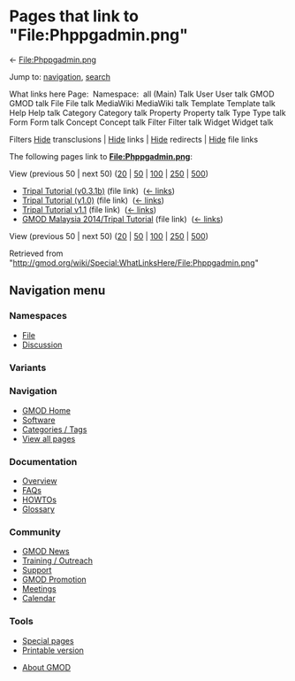 <div id="mw-page-base" class="noprint">

</div>

<div id="mw-head-base" class="noprint">

</div>

<div id="content" class="mw-body" role="main">

<span id="top"></span>

<div id="mw-js-message" style="display:none;">

</div>



# <span dir="auto">Pages that link to "File:Phppgadmin.png"</span>

<div id="bodyContent">

<div id="contentSub">

← [File:Phppgadmin.png](/wiki/File:Phppgadmin.png "File:Phppgadmin.png")

</div>

<div id="jump-to-nav" class="mw-jump">

Jump to: [navigation](#mw-navigation), [search](#p-search)

</div>

<div id="mw-content-text">

What links here Page:  Namespace:  all (Main) Talk User User talk GMOD
GMOD talk File File talk MediaWiki MediaWiki talk Template Template talk
Help Help talk Category Category talk Property Property talk Type Type
talk Form Form talk Concept Concept talk Filter Filter talk Widget
Widget talk

Filters
[Hide](/mediawiki/index.php?title=Special:WhatLinksHere/File:Phppgadmin.png&hidetrans=1 "Special:WhatLinksHere/File:Phppgadmin.png")
transclusions \|
[Hide](/mediawiki/index.php?title=Special:WhatLinksHere/File:Phppgadmin.png&hidelinks=1 "Special:WhatLinksHere/File:Phppgadmin.png")
links \|
[Hide](/mediawiki/index.php?title=Special:WhatLinksHere/File:Phppgadmin.png&hideredirs=1 "Special:WhatLinksHere/File:Phppgadmin.png")
redirects \|
[Hide](/mediawiki/index.php?title=Special:WhatLinksHere/File:Phppgadmin.png&hideimages=1 "Special:WhatLinksHere/File:Phppgadmin.png")
file links

The following pages link to
**[File:Phppgadmin.png](/wiki/File:Phppgadmin.png "File:Phppgadmin.png")**:

View (previous 50 \| next 50)
([20](/mediawiki/index.php?title=Special:WhatLinksHere/File:Phppgadmin.png&limit=20 "Special:WhatLinksHere/File:Phppgadmin.png")
\|
[50](/mediawiki/index.php?title=Special:WhatLinksHere/File:Phppgadmin.png&limit=50 "Special:WhatLinksHere/File:Phppgadmin.png")
\|
[100](/mediawiki/index.php?title=Special:WhatLinksHere/File:Phppgadmin.png&limit=100 "Special:WhatLinksHere/File:Phppgadmin.png")
\|
[250](/mediawiki/index.php?title=Special:WhatLinksHere/File:Phppgadmin.png&limit=250 "Special:WhatLinksHere/File:Phppgadmin.png")
\|
[500](/mediawiki/index.php?title=Special:WhatLinksHere/File:Phppgadmin.png&limit=500 "Special:WhatLinksHere/File:Phppgadmin.png"))

- [Tripal Tutorial
  (v0.3.1b)](/wiki/Tripal_Tutorial_(v0.3.1b) "Tripal Tutorial (v0.3.1b)")
  (file link) ‎ <span class="mw-whatlinkshere-tools">([←
  links](/mediawiki/index.php?title=Special:WhatLinksHere&target=Tripal+Tutorial+%28v0.3.1b%29 "Special:WhatLinksHere"))</span>
- [Tripal Tutorial
  (v1.0)](/wiki/Tripal_Tutorial_(v1.0) "Tripal Tutorial (v1.0)") (file
  link) ‎ <span class="mw-whatlinkshere-tools">([←
  links](/mediawiki/index.php?title=Special:WhatLinksHere&target=Tripal+Tutorial+%28v1.0%29 "Special:WhatLinksHere"))</span>
- [Tripal Tutorial
  v1.1](/wiki/Tripal_Tutorial_v1.1 "Tripal Tutorial v1.1") (file link) ‎
  <span class="mw-whatlinkshere-tools">([←
  links](/mediawiki/index.php?title=Special:WhatLinksHere&target=Tripal+Tutorial+v1.1 "Special:WhatLinksHere"))</span>
- [GMOD Malaysia 2014/Tripal
  Tutorial](/wiki/GMOD_Malaysia_2014/Tripal_Tutorial "GMOD Malaysia 2014/Tripal Tutorial")
  (file link) ‎ <span class="mw-whatlinkshere-tools">([←
  links](/mediawiki/index.php?title=Special:WhatLinksHere&target=GMOD+Malaysia+2014%2FTripal+Tutorial "Special:WhatLinksHere"))</span>

View (previous 50 \| next 50)
([20](/mediawiki/index.php?title=Special:WhatLinksHere/File:Phppgadmin.png&limit=20 "Special:WhatLinksHere/File:Phppgadmin.png")
\|
[50](/mediawiki/index.php?title=Special:WhatLinksHere/File:Phppgadmin.png&limit=50 "Special:WhatLinksHere/File:Phppgadmin.png")
\|
[100](/mediawiki/index.php?title=Special:WhatLinksHere/File:Phppgadmin.png&limit=100 "Special:WhatLinksHere/File:Phppgadmin.png")
\|
[250](/mediawiki/index.php?title=Special:WhatLinksHere/File:Phppgadmin.png&limit=250 "Special:WhatLinksHere/File:Phppgadmin.png")
\|
[500](/mediawiki/index.php?title=Special:WhatLinksHere/File:Phppgadmin.png&limit=500 "Special:WhatLinksHere/File:Phppgadmin.png"))

</div>

<div class="printfooter">

Retrieved from
"<http://gmod.org/wiki/Special:WhatLinksHere/File:Phppgadmin.png>"

</div>

<div id="catlinks" class="catlinks catlinks-allhidden">

</div>

<div class="visualClear">

</div>

</div>

</div>

<div id="mw-navigation">

## Navigation menu

<div id="mw-head">



<div id="left-navigation">

<div id="p-namespaces" class="vectorTabs" role="navigation"
aria-labelledby="p-namespaces-label">

### Namespaces

- <span id="ca-nstab-image"><a href="/wiki/File:Phppgadmin.png" accesskey="c"
  title="View the file page [c]">File</a></span>
- <span id="ca-talk"><a
  href="/mediawiki/index.php?title=File_talk:Phppgadmin.png&amp;action=edit&amp;redlink=1"
  accesskey="t"
  title="Discussion about the content page [t]">Discussion</a></span>

</div>

<div id="p-variants" class="vectorMenu emptyPortlet" role="navigation"
aria-labelledby="p-variants-label">

### 

### Variants[](#)

<div class="menu">

</div>

</div>

</div>





</div>

</div>

</div>

<div id="mw-panel">

<div id="p-logo" role="banner">

<a href="/wiki/Main_Page"
style="background-image: url(http://gmod.org/images/GMOD-cogs.png);"
title="Visit the main page"></a>

</div>

<div id="p-Navigation" class="portal" role="navigation"
aria-labelledby="p-Navigation-label">

### Navigation

<div class="body">

- <span id="n-GMOD-Home">[GMOD Home](/wiki/Main_Page)</span>
- <span id="n-Software">[Software](/wiki/GMOD_Components)</span>
- <span id="n-Categories-.2F-Tags">[Categories /
  Tags](/wiki/Categories)</span>
- <span id="n-View-all-pages">[View all
  pages](/wiki/Special:AllPages)</span>

</div>

</div>

<div id="p-Documentation" class="portal" role="navigation"
aria-labelledby="p-Documentation-label">

### Documentation

<div class="body">

- <span id="n-Overview">[Overview](/wiki/Overview)</span>
- <span id="n-FAQs">[FAQs](/wiki/Category:FAQ)</span>
- <span id="n-HOWTOs">[HOWTOs](/wiki/Category:HOWTO)</span>
- <span id="n-Glossary">[Glossary](/wiki/Glossary)</span>

</div>

</div>

<div id="p-Community" class="portal" role="navigation"
aria-labelledby="p-Community-label">

### Community

<div class="body">

- <span id="n-GMOD-News">[GMOD News](/wiki/GMOD_News)</span>
- <span id="n-Training-.2F-Outreach">[Training /
  Outreach](/wiki/Training_and_Outreach)</span>
- <span id="n-Support">[Support](/wiki/Support)</span>
- <span id="n-GMOD-Promotion">[GMOD
  Promotion](/wiki/GMOD_Promotion)</span>
- <span id="n-Meetings">[Meetings](/wiki/Meetings)</span>
- <span id="n-Calendar">[Calendar](/wiki/Calendar)</span>

</div>

</div>

<div id="p-tb" class="portal" role="navigation"
aria-labelledby="p-tb-label">

### Tools

<div class="body">

- <span id="t-specialpages"><a href="/wiki/Special:SpecialPages" accesskey="q"
  title="A list of all special pages [q]">Special pages</a></span>
- <span id="t-print"><a
  href="/mediawiki/index.php?title=Special:WhatLinksHere/File:Phppgadmin.png&amp;printable=yes"
  rel="alternate" accesskey="p"
  title="Printable version of this page [p]">Printable version</a></span>

</div>

</div>

</div>

</div>

<div id="footer" role="contentinfo">

- <span id="footer-places-about">[About
  GMOD](/wiki/GMOD:About "GMOD:About")</span>

<!-- -->






</div>
